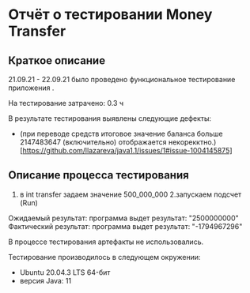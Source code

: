 # Отчёт о тестировании Money Transfer

## Краткое описание

21.09.21 - 22.09.21 было проведено функциональное тестирование приложения .

На тестирование затрачено: 0.3 ч

В результате тестирования выявлены следующие дефекты:
* (при переводе средств итоговое значение баланса больше 2147483647 (включительно) отображается некорекктно.)[https://github.com/llazareva/java1.1/issues/1#issue-1004145875]
## Описание процесса тестирования

   1. в int transfer задаем значение 500_000_000
   2.запускаем подсчет (Run)

Ожидаемый результат: программа выдет результат: "2500000000"
Фактический результат: программа выдет результат: "-1794967296"

В процессе тестирования артефакты не использовались.



Тестирование производилось в следующем окружении:
* Ubuntu 20.04.3 LTS 64-бит
* версия Java: 11

